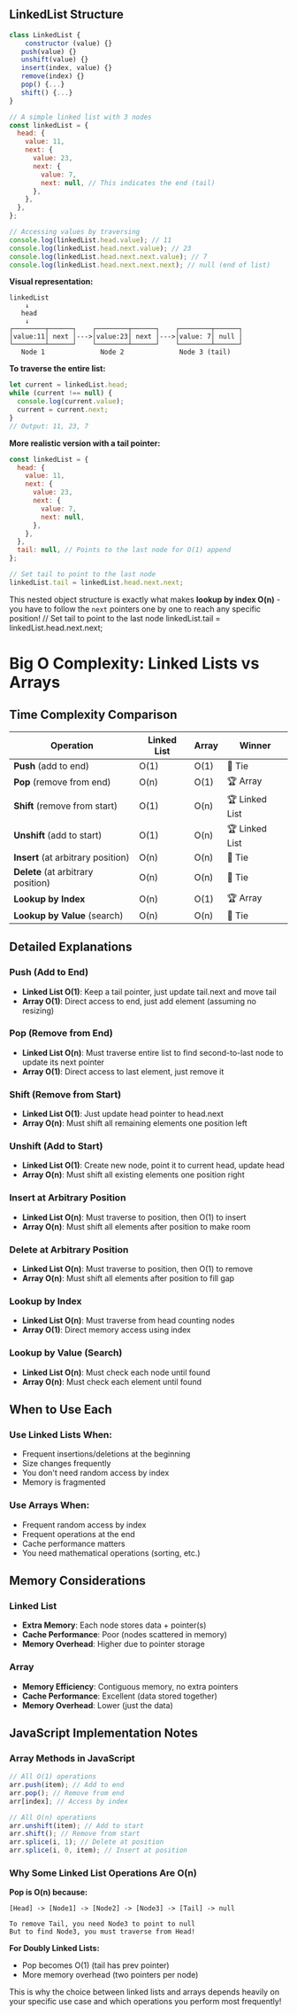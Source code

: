 ## LinkedList Structure

```js
class LinkedList {
    constructor (value) {}
   push(value) {}
   unshift(value) {}
   insert(index, value) {}
   remove(index) {}
   pop() {...}
   shift() {...}
}
```

```javascript
// A simple linked list with 3 nodes
const linkedList = {
  head: {
    value: 11,
    next: {
      value: 23,
      next: {
        value: 7,
        next: null, // This indicates the end (tail)
      },
    },
  },
};

// Accessing values by traversing
console.log(linkedList.head.value); // 11
console.log(linkedList.head.next.value); // 23
console.log(linkedList.head.next.next.value); // 7
console.log(linkedList.head.next.next.next); // null (end of list)
```

**Visual representation:**

```
linkedList
    ↓
   head
    ↓
┌────────┬──────┐    ┌────────┬──────┐    ┌────────┬──────┐
│value:11│ next │--->│value:23│ next │--->│value: 7│ null │
└────────┴──────┘    └────────┴──────┘    └────────┴──────┘
   Node 1              Node 2              Node 3 (tail)
```

**To traverse the entire list:**

```javascript
let current = linkedList.head;
while (current !== null) {
  console.log(current.value);
  current = current.next;
}
// Output: 11, 23, 7
```

**More realistic version with a tail pointer:**

```javascript
const linkedList = {
  head: {
    value: 11,
    next: {
      value: 23,
      next: {
        value: 7,
        next: null,
      },
    },
  },
  tail: null, // Points to the last node for O(1) append
};

// Set tail to point to the last node
linkedList.tail = linkedList.head.next.next;
```

This nested object structure is exactly what makes **lookup by index O(n)** - you have to follow the `next` pointers one by one to reach any specific position!
// Set tail to point to the last node
linkedList.tail = linkedList.head.next.next;

# Big O Complexity: Linked Lists vs Arrays

## Time Complexity Comparison

| Operation                          | Linked List | Array | Winner         |
| ---------------------------------- | ----------- | ----- | -------------- |
| **Push** (add to end)              | O(1)        | O(1)  | 🤝 Tie         |
| **Pop** (remove from end)          | O(n)        | O(1)  | 🏆 Array       |
| **Shift** (remove from start)      | O(1)        | O(n)  | 🏆 Linked List |
| **Unshift** (add to start)         | O(1)        | O(n)  | 🏆 Linked List |
| **Insert** (at arbitrary position) | O(n)        | O(n)  | 🤝 Tie         |
| **Delete** (at arbitrary position) | O(n)        | O(n)  | 🤝 Tie         |
| **Lookup by Index**                | O(n)        | O(1)  | 🏆 Array       |
| **Lookup by Value** (search)       | O(n)        | O(n)  | 🤝 Tie         |

## Detailed Explanations

### Push (Add to End)

- **Linked List O(1)**: Keep a tail pointer, just update tail.next and move tail
- **Array O(1)**: Direct access to end, just add element (assuming no resizing)

### Pop (Remove from End)

- **Linked List O(n)**: Must traverse entire list to find second-to-last node to update its next pointer
- **Array O(1)**: Direct access to last element, just remove it

### Shift (Remove from Start)

- **Linked List O(1)**: Just update head pointer to head.next
- **Array O(n)**: Must shift all remaining elements one position left

### Unshift (Add to Start)

- **Linked List O(1)**: Create new node, point it to current head, update head
- **Array O(n)**: Must shift all existing elements one position right

### Insert at Arbitrary Position

- **Linked List O(n)**: Must traverse to position, then O(1) to insert
- **Array O(n)**: Must shift all elements after position to make room

### Delete at Arbitrary Position

- **Linked List O(n)**: Must traverse to position, then O(1) to remove
- **Array O(n)**: Must shift all elements after position to fill gap

### Lookup by Index

- **Linked List O(n)**: Must traverse from head counting nodes
- **Array O(1)**: Direct memory access using index

### Lookup by Value (Search)

- **Linked List O(n)**: Must check each node until found
- **Array O(n)**: Must check each element until found

## When to Use Each

### Use Linked Lists When:

- Frequent insertions/deletions at the beginning
- Size changes frequently
- You don't need random access by index
- Memory is fragmented

### Use Arrays When:

- Frequent random access by index
- Frequent operations at the end
- Cache performance matters
- You need mathematical operations (sorting, etc.)

## Memory Considerations

### Linked List

- **Extra Memory**: Each node stores data + pointer(s)
- **Cache Performance**: Poor (nodes scattered in memory)
- **Memory Overhead**: Higher due to pointer storage

### Array

- **Memory Efficiency**: Contiguous memory, no extra pointers
- **Cache Performance**: Excellent (data stored together)
- **Memory Overhead**: Lower (just the data)

## JavaScript Implementation Notes

### Array Methods in JavaScript

```javascript
// All O(1) operations
arr.push(item); // Add to end
arr.pop(); // Remove from end
arr[index]; // Access by index

// All O(n) operations
arr.unshift(item); // Add to start
arr.shift(); // Remove from start
arr.splice(i, 1); // Delete at position
arr.splice(i, 0, item); // Insert at position
```

### Why Some Linked List Operations Are O(n)

**Pop is O(n) because:**

```
[Head] -> [Node1] -> [Node2] -> [Node3] -> [Tail] -> null

To remove Tail, you need Node3 to point to null
But to find Node3, you must traverse from Head!
```

**For Doubly Linked Lists:**

- Pop becomes O(1) (tail has prev pointer)
- More memory overhead (two pointers per node)

This is why the choice between linked lists and arrays depends heavily on your specific use case and which operations you perform most frequently!
